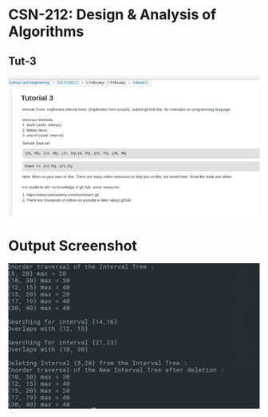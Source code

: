 # CSN-212: Design & Analysis of Algorithms
## Tut-3
![alt tag](https://github.com/rahuljain96/csn212_2017/blob/master/tut-3.png)

# Output Screenshot
![alt tag](https://github.com/rahuljain96/csn212_2017/blob/master/interval.png)

